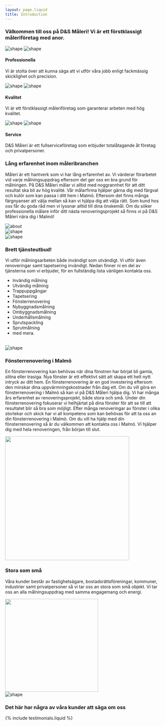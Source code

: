 ```yaml
---
layout: page.liquid
title: Introduction
---
```


<section id="services" class="services-area pt-120">
  <div class="container">
    <div class="row justify-content-center">
      <div class="col-lg-10">
        <div class="section-title text-center pb-40">
          <div class="line m-auto"></div>
          <h3 class="title">
            <span>Välkommen till oss på D&S Måleri!</span> Vi är ett förstklassigt
            måleriföretag med anor.
          </h3>
        </div>
      </div>
    </div>
    <div class="row justify-content-center">
      <div class="col-lg-4 col-md-7 col-sm-8">
        <div
          class="single-services text-center mt-30 wow fadeIn"
          data-wow-duration="1s"
          data-wow-delay="0.2s"
        >
          <div class="services-icon">
            <img
              class="shape"
              src="assets/images/services-shape.svg"
              alt="shape"
            />
            <img
              class="shape-1"
              src="assets/images/services-shape-1.svg"
              alt="shape"
            />
            <i class="lni-paint-roller"></i>
          </div>
          <div class="services-content mt-30">
            <h4 class="services-title">Professionella</h4>
            <p class="text">
              Vi är stolta över att kunna säga att vi utför våra jobb enligt fackmässig skicklighet och precision.
            </p>
          </div>
        </div>
      </div>
      <div class="col-lg-4 col-md-7 col-sm-8">
        <div
          class="single-services text-center mt-30 wow fadeIn"
          data-wow-duration="1s"
          data-wow-delay="0.5s"
        >
          <div class="services-icon">
            <img
              class="shape"
              src="assets/images/services-shape.svg"
              alt="shape"
            />
            <img
              class="shape-1"
              src="assets/images/services-shape-2.svg"
              alt="shape"
            />
            <i class="lni-ruler"></i>
          </div>
          <div class="services-content mt-30">
            <h4 class="services-title">Kvalitet</h4>
            <p class="text">
              Vi är ett förstklassigt måleriföretag som garanterar arbeten med
              hög kvalitet.
            </p>
          </div>
        </div>
      </div>
      <div class="col-lg-4 col-md-7 col-sm-8">
        <div
          class="single-services text-center mt-30 wow fadeIn"
          data-wow-duration="1s"
          data-wow-delay="0.8s"
        >
          <div class="services-icon">
            <img
              class="shape"
              src="assets/images/services-shape.svg"
              alt="shape"
            />
            <img
              class="shape-1"
              src="assets/images/services-shape-3.svg"
              alt="shape"
            />
            <i class="lni-service"></i>
          </div>
          <div class="services-content mt-30">
            <h4 class="services-title">Service</h4>
            <p class="text">
              D&amp;S Måleri är ett fullserviceföretag som erbjuder
              totalåtagande åt företag och privatpersoner.
            </p>
          </div>
        </div>
      </div>
    </div>
  </div>
</section>

<section id="about" class="about-area pt-60">
  <div class="container">
    <div class="row">
      <div class="col-lg-6">
        <div
          class="about-content mt-50 wow fadeInLeftBig"
          data-wow-duration="1s"
          data-wow-delay="0.5s"
        >
          <div class="section-title">
            <div class="line"></div>
            <h3 class="title">
              Lång erfarenhet<span> inom måleribranchen</span>
            </h3>
          </div>
          <p class="text">
            Måleri är ett hantverk som vi har lång erfarenhet av. Vi värderar förarbetet vid varje målningsuppdrag eftersom det ger oss en bra grund för målningen. På D&amp;S Måleri målar vi alltid med noggrannhet för att ditt resultat ska bli av hög kvalité. Vår målarfirma hjälper gärna dig med färgval och kulör som kan passa i ditt hem i Malmö. Eftersom det finns många färgnyanser att välja mellan så kan vi hjälpa dig att välja rätt. Som kund hos oss får du goda råd men vi lyssnar alltid till dina önskemål. Om du söker professionella målare inför ditt nästa renoveringsprojekt så finns vi på D&S Måleri nära dig i Malmö!
          </p>
        </div>
      </div>
      <div class="col-lg-6">
        <div
          class="about-image text-center mt-50 wow fadeInRightBig"
          data-wow-duration="1s"
          data-wow-delay="0.5s"
        >
          <img src="assets/images/about1.svg" alt="about" />
        </div>
      </div>
    </div>
  </div>
  <div class="about-shape-1">
    <img src="assets/images/about-shape-1.svg" alt="shape" />
  </div>
</section>

<section class="about-area pt-60">
  <div class="about-shape-2">
    <img src="assets/images/about-shape-2.svg" alt="shape" />
  </div>
  <div class="container">
    <div class="row">
      <div class="col-lg-6">
        <div
          class="about-content mt-50 wow fadeInLeftBig"
          data-wow-duration="1s"
          data-wow-delay="0.5s"
        >
          <div class="section-title">
            <div class="line"></div>
            <h3 class="title"><span>Brett</span> tjänsteutbud!</h3>
          </div>
          <p class="text">
            Vi utför målningsarbeten både invändigt som utvändigt. Vi utför även
            renoveringar samt tapetsering invändigt. Nedan finner ni en del av tjänsterna som vi erbjuder, för en fullständig lista vänligen kontakta oss.
          </p>
          <ul id="service-list">
            <li>Invändig målning</li>
            <li>Utvändig målning</li>
            <li>Trappuppgångar</li>
            <li>Tapetsering</li>
            <li>Fönsterrenovering</li>
            <li>Nybyggnadsmålning</li>
            <li>Ombyggnadsmålning</li>
            <li>Underhållsmålning</li>
            <li>Sprutspackling</li>
            <li>Sprutmålning</li>
            <li>med mera.</li>
          </ul>
        </div>
      </div>
      <div class="col-lg-6 order-lg-first">
        <div
          class="about-image text-center mt-50 wow fadeInRightBig"
          data-wow-duration="1s"
          data-wow-delay="0.5s"
        >
          <div id="services-slideshow">
            <img alt="" src="assets/images/services/01.jpeg" />
            <img alt="" data-lazy="assets/images/services/02.jpeg" />
            <img alt="" data-lazy="assets/images/services/03.jpeg" />
            <img alt="" data-lazy="assets/images/services/04.jpeg" />
            <img alt="" data-lazy="assets/images/services/05.jpeg" />
            <img alt="" data-lazy="assets/images/services/06.jpeg" />
            <img alt="" data-lazy="assets/images/services/07.jpeg" />
            <img alt="" data-lazy="assets/images/services/08.jpeg" />
            <img alt="" data-lazy="assets/images/services/09.jpeg" />
            <img alt="" data-lazy="assets/images/services/10.jpeg" />
            <img alt="" data-lazy="assets/images/services/11.jpeg" />
            <img alt="" data-lazy="assets/images/services/12.jpeg" />
            <img alt="" data-lazy="assets/images/services/13.jpeg" />
            <img alt="" data-lazy="assets/images/services/14.jpeg" />
            <img alt="" data-lazy="assets/images/services/15.jpeg" />
            <img alt="" data-lazy="assets/images/services/16.jpeg" />
          </div>
        </div>
      </div>
    </div>
  </div>
</section>

<section class="about-area pt-60">
  <div class="about-shape-2">
    <img src="assets/images/about-shape-2.svg" alt="shape" />
  </div>
  <div class="container">
    <div class="row">
      <div class="col-lg-6">
        <div
          class="about-content mt-50 wow fadeInLeftBig"
          data-wow-duration="1s"
          data-wow-delay="0.5s"
        >
          <div class="section-title">
            <div class="line"></div>
            <h3 class="title">Fönsterrenovering<span> i Malmö</span></h3>
          </div>
          <p class="text">
            En fönsterrenovering kan behövas när dina fönstren har börjat bli gamla, slitna eller trasiga. Nya fönster är ett effektivt sätt att skapa ett helt nytt intryck av ditt hem. En fönsterrenovering är en god investering eftersom den minskar dina uppvärmningskostnader från dag ett. Om du vill göra en fönsterrenovering i Malmö så kan vi på D&S Måleri hjälpa dig. Vi har många års erfarenhet av renoveringsprojekt, både stora och små. Under din fönsterrenovering fokuserar vi helhjärtat på dina fönster för att se till att resultatet blir så bra som möjligt. Efter många renoveringar av fönster i olika storlekar och skick har vi all kompetens som kan behövas för att ta oss an din fönsterrenovering i Malmö. Om du vill ha hjälp med din fönsterrenovering så är du välkommen att kontakta oss i Malmö. Vi hjälper dig med hela renoveringen, från början till slut.
          </p>
        </div>
      </div>
      <div class="col-lg-6">
        <div
          class="about-image text-center mt-50 wow fadeInRightBig"
          data-wow-duration="1s"
          data-wow-delay="0.8s"
        >
          <img alt="" height="400px" src="assets/images/pexels-haley-black-2087320.jpg">
        </div>
      </div>
    </div>
  </div>
</section>

<section class="about-area pt-60">
  <div class="container">
    <div class="row">
      <div class="col-lg-6">
        <div
          class="about-content mt-50 wow fadeInLeftBig"
          data-wow-duration="1s"
          data-wow-delay="0.5s"
        >
          <div class="section-title">
            <div class="line"></div>
            <h3 class="title">Stora <span>som små</span></h3>
          </div>
          <p class="text">
            Våra kunder består av fastighetsägare, bostadsrättsföreningar,
            kommuner, industrier samt privatpersoner så vi tar oss an stora som
            små objekt. Vi tar oss an alla målningsuppdrag med samma engagemang och energi.
          </p>
        </div>
      </div>
      <div class="col-lg-6 order-lg-first">
        <div
          class="about-image text-center mt-50 wow fadeInRightBig"
          data-wow-duration="1s"
          data-wow-delay="0.5s"
        >
        <img alt="" width="300px" src="assets/images/building.svg">
      </div>
    </div>
  </div>
  <div class="about-shape-1">
    <img src="assets/images/about-shape-1.svg" alt="shape" />
  </div>
</section>

<section id="testimonial" class="testimonial-area pt-120">
  <div class="container">
    <div class="row justify-content-center">
      <div class="col-lg-5">
        <div class="section-title text-center pb-40">
          <div class="line m-auto"></div>
          <h3 class="title">Det här har några av våra kunder att säga om oss</h3>
        </div>
      </div>
    </div>
    <div
      class="row testimonial-active wow fadeInUpBig"
      data-wow-duration="1s"
      data-wow-delay="0.8s"
    >
      {% include testimonials.liquid %}
    </div>
  </div>
</section>
